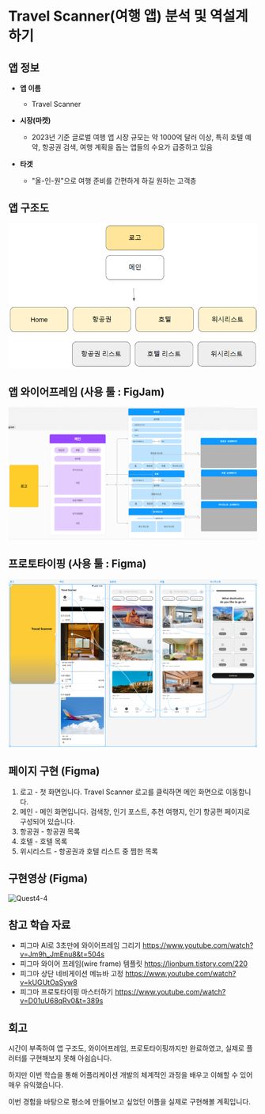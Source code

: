 # Travel Scanner(여행 앱) 분석 및 역설계 하기

## 앱 정보

- **앱 이름** 

  - Travel Scanner    

- **시장(마켓)**  

  - 2023년 기준 글로벌 여행 앱 시장 규모는 약 1000억 달러 이상, 특히 호텔 예약, 항공권 검색, 여행 계획을 돕는 앱들의 수요가 급증하고 있음

- **타겟**  

  - "올-인-원"으로 여행 준비를 간편하게 하길 원하는 고객층        



## 앱 구조도

![Quest4-1](./250203-Fq1.png)


## 앱 와이어프레임 (사용 툴 : FigJam)

![Quest4-2](./250203-Fq2.png)


## 프로토타이핑 (사용 툴 : Figma)

![Quest4-3](./250203-Fq3.png)



## 페이지 구현 (Figma)
1. 로고 - 첫 화면입니다. Travel Scanner 로고를 클릭하면 메인 화면으로 이동합니다.
2. 메인 - 메인 화면입니다. 검색창, 인기 포스트, 추천 여행지, 인기 항공편 페이지로 구성되어 있습니다.
3. 항공권 - 항공권 목록
4. 호텔 - 호텔 목록
5. 위시리스트 - 항공권과 호텔 리스트 중 찜한 목록



## 구현영상 (Figma)
![Quest4-4](./250203-Fq4.gif)


## 참고 학습 자료 
- 피그마 AI로 3초만에 와이어프레임 그리기 https://www.youtube.com/watch?v=Jm9h_JmEnu8&t=504s
- 피그마 와이어 프레임(wire frame) 템플릿 https://lionbum.tistory.com/220
- 피그마 상단 네비게이션 메뉴바 고정 https://www.youtube.com/watch?v=kUGUtOaSyw8
- 피그마 프로토타이핑 마스터하기 https://www.youtube.com/watch?v=D01uU68qRv0&t=389s

## 회고
시간이 부족하여 앱 구조도, 와이어프레임, 프로토타이핑까지만 완료하였고, 실제로 플러터를 구현해보지 못해 아쉽습니다.

하지만 이번 학습을 통해 어플리케이션 개발의 체계적인 과정을 배우고 이해할 수 있어 매우 유익했습니다.

이번 경험을 바탕으로 평소에 만들어보고 싶었던 어플을 실제로 구현해볼 계획입니다.
